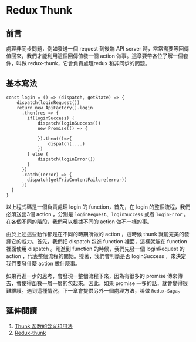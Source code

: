 # Redux Thunk

## 前言

處理非同步問題，例如發送一個 request 到後端 API server 時，常常需要等回傳值回來，我們才能利用這個回傳值發一個 action 做事。這章要帶各位了解一個套件，叫做 redux-thunk，它會負責處理redux 和非同步的問題。

## 基本寫法

```
const login = () => (dispatch, getState) => {
	dispatch(loginRequest())
    return new ApiFactory().login
      .then(res => {      
        if(loginSuccess) {
			dispatch(loginSuccess())
			new Promise(() => {
			
			}).then(()=>{
				dispatch(....)
			})
		} else {
			dispatch(loginError())	
		}
      })
      .catch((error) => {
        dispatch(getTripContentFailure(error))
      })
  }
}

```
以上程式碼是一個負責處理 login 的 function，首先，在 login 的整個流程，我們必須送出3個 action ，分別是 ```loginRequest```、```loginSuccess``` 或者 ```loginError```  。在各個不同的階段，我們可以根據不同的 action 做不一樣的事。

由於上述這些動作都是在不同的時期所做的 action ，這時候 thunk 就能完美的發揮它的威力。首先，我們把 dispatch 包進 function 裡面，這樣就能在 function 裡面使用 dispatch 。剛進到 function 的時候，我們先發一個 loginRequest 的 action ，代表整個流程的開始。接著，我們會判斷是否 loginSuccess ，來決定我們要發什麼 action 做什麼事。

如果再進一步的思考，會發現一整個流程下來，因為有很多的 promise 傳來傳去，會使得函數一層一層的包起來。因此，如果 promise 一多的話，就會變得很難維護。遇到這種情況，下一章會提供另外一個處理方法，叫做 ```Redux-Saga```。

## 延伸閱讀

1. [Thunk 函数的含义和用法](http://www.ruanyifeng.com/blog/2015/05/thunk.html)
2. [Redux-thunk](https://github.com/gaearon/redux-thunk)